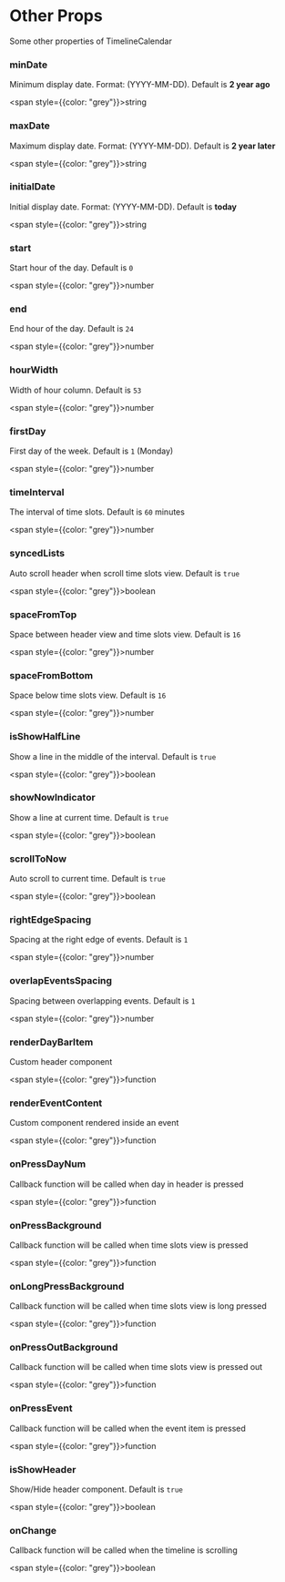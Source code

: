 # Other Props

Some other properties of TimelineCalendar

### minDate

Minimum display date. Format: (YYYY-MM-DD). Default is **2 year ago**

<span style={{color: "grey"}}>string</span>

### maxDate

Maximum display date. Format: (YYYY-MM-DD). Default is **2 year later**

<span style={{color: "grey"}}>string</span>

### initialDate

Initial display date. Format: (YYYY-MM-DD). Default is **today**

<span style={{color: "grey"}}>string</span>

### start

Start hour of the day. Default is `0`

<span style={{color: "grey"}}>number</span>

### end

End hour of the day. Default is `24`

<span style={{color: "grey"}}>number</span>

### hourWidth

Width of hour column. Default is `53`

<span style={{color: "grey"}}>number</span>

### firstDay

First day of the week. Default is `1` (Monday)

<span style={{color: "grey"}}>number</span>

### timeInterval

The interval of time slots. Default is `60` minutes

<span style={{color: "grey"}}>number</span>

### syncedLists

Auto scroll header when scroll time slots view. Default is `true`

<span style={{color: "grey"}}>boolean</span>

### spaceFromTop

Space between header view and time slots view. Default is `16`

<span style={{color: "grey"}}>number</span>

### spaceFromBottom

Space below time slots view. Default is `16`

<span style={{color: "grey"}}>number</span>

### isShowHalfLine

Show a line in the middle of the interval. Default is `true`

<span style={{color: "grey"}}>boolean</span>

### showNowIndicator

Show a line at current time. Default is `true`

<span style={{color: "grey"}}>boolean</span>

### scrollToNow

Auto scroll to current time. Default is `true`

<span style={{color: "grey"}}>boolean</span>

### rightEdgeSpacing

Spacing at the right edge of events. Default is `1`

<span style={{color: "grey"}}>number</span>

### overlapEventsSpacing

Spacing between overlapping events. Default is `1`

<span style={{color: "grey"}}>number</span>

### renderDayBarItem

Custom header component

<span style={{color: "grey"}}>function</span>

### renderEventContent

Custom component rendered inside an event

<span style={{color: "grey"}}>function</span>

### onPressDayNum

Callback function will be called when day in header is pressed

<span style={{color: "grey"}}>function</span>

### onPressBackground

Callback function will be called when time slots view is pressed

<span style={{color: "grey"}}>function</span>

### onLongPressBackground

Callback function will be called when time slots view is long pressed

<span style={{color: "grey"}}>function</span>

### onPressOutBackground

Callback function will be called when time slots view is pressed out

<span style={{color: "grey"}}>function</span>

### onPressEvent

Callback function will be called when the event item is pressed

<span style={{color: "grey"}}>function</span>

### isShowHeader

Show/Hide header component. Default is `true`

<span style={{color: "grey"}}>boolean</span>

### onChange

Callback function will be called when the timeline is scrolling

<span style={{color: "grey"}}>boolean</span>
